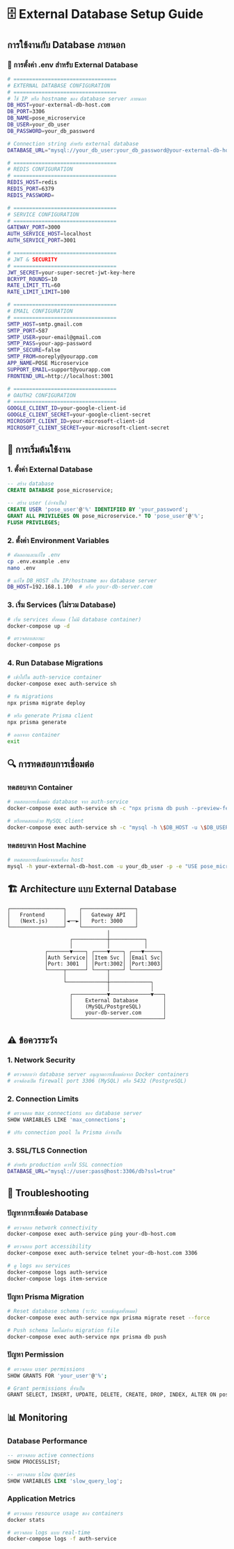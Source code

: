 # 🗄️ External Database Setup Guide

## การใช้งานกับ Database ภายนอก

### 🔧 การตั้งค่า .env สำหรับ External Database

```bash
# =================================
# EXTERNAL DATABASE CONFIGURATION
# =================================
# ใช้ IP หรือ hostname ของ database server ภายนอก
DB_HOST=your-external-db-host.com
DB_PORT=3306
DB_NAME=pose_microservice
DB_USER=your_db_user
DB_PASSWORD=your_db_password

# Connection string สำหรับ external database
DATABASE_URL="mysql://your_db_user:your_db_password@your-external-db-host.com:3306/pose_microservice"

# =================================
# REDIS CONFIGURATION
# =================================
REDIS_HOST=redis
REDIS_PORT=6379
REDIS_PASSWORD=

# =================================
# SERVICE CONFIGURATION
# =================================
GATEWAY_PORT=3000
AUTH_SERVICE_HOST=localhost
AUTH_SERVICE_PORT=3001

# =================================
# JWT & SECURITY
# =================================
JWT_SECRET=your-super-secret-jwt-key-here
BCRYPT_ROUNDS=10
RATE_LIMIT_TTL=60
RATE_LIMIT_LIMIT=100

# =================================
# EMAIL CONFIGURATION
# =================================
SMTP_HOST=smtp.gmail.com
SMTP_PORT=587
SMTP_USER=your-email@gmail.com
SMTP_PASS=your-app-password
SMTP_SECURE=false
SMTP_FROM=noreply@yourapp.com
APP_NAME=POSE Microservice
SUPPORT_EMAIL=support@yourapp.com
FRONTEND_URL=http://localhost:3001

# =================================
# OAUTH2 CONFIGURATION
# =================================
GOOGLE_CLIENT_ID=your-google-client-id
GOOGLE_CLIENT_SECRET=your-google-client-secret
MICROSOFT_CLIENT_ID=your-microsoft-client-id
MICROSOFT_CLIENT_SECRET=your-microsoft-client-secret
```

## 🚀 การเริ่มต้นใช้งาน

### 1. ตั้งค่า External Database

```sql
-- สร้าง database
CREATE DATABASE pose_microservice;

-- สร้าง user (ถ้าจำเป็น)
CREATE USER 'pose_user'@'%' IDENTIFIED BY 'your_password';
GRANT ALL PRIVILEGES ON pose_microservice.* TO 'pose_user'@'%';
FLUSH PRIVILEGES;
```

### 2. ตั้งค่า Environment Variables

```bash
# คัดลอกและแก้ไข .env
cp .env.example .env
nano .env

# แก้ไข DB_HOST เป็น IP/hostname ของ database server
DB_HOST=192.168.1.100  # หรือ your-db-server.com
```

### 3. เริ่ม Services (ไม่รวม Database)

```bash
# เริ่ม services ทั้งหมด (ไม่มี database container)
docker-compose up -d

# ตรวจสอบสถานะ
docker-compose ps
```

### 4. Run Database Migrations

```bash
# เข้าไปใน auth-service container
docker-compose exec auth-service sh

# รัน migrations
npx prisma migrate deploy

# หรือ generate Prisma client
npx prisma generate

# ออกจาก container
exit
```

## 🔍 การทดสอบการเชื่อมต่อ

### ทดสอบจาก Container

```bash
# ทดสอบการเชื่อมต่อ database จาก auth-service
docker-compose exec auth-service sh -c "npx prisma db push --preview-feature"

# หรือทดสอบด้วย MySQL client
docker-compose exec auth-service sh -c "mysql -h \$DB_HOST -u \$DB_USER -p\$DB_PASSWORD -e 'SELECT 1;'"
```

### ทดสอบจาก Host Machine

```bash
# ทดสอบการเชื่อมต่อจากเครื่อง host
mysql -h your-external-db-host.com -u your_db_user -p -e "USE pose_microservice; SHOW TABLES;"
```

## 🏗️ Architecture แบบ External Database

```
┌─────────────────┐    ┌─────────────────┐
│   Frontend      │    │   Gateway API   │
│   (Next.js)     │◄──►│   Port: 3000    │
└─────────────────┘    └─────────────────┘
                                │
                    ┌───────────┼───────────┐
                    │           │           │
            ┌───────▼────┐ ┌────▼────┐ ┌───▼─────┐
            │Auth Service│ │Item Svc │ │Email Svc│
            │Port: 3001  │ │Port:3002│ │Port:3003│
            └─────┬──────┘ └────┬────┘ └─────────┘
                  │             │
                  └─────────────┼─────────────┐
                                │             │
                    ┌───────────▼─────────────▼───┐
                    │    External Database        │
                    │    (MySQL/PostgreSQL)       │
                    │    your-db-server.com       │
                    └─────────────────────────────┘
```

## ⚠️ ข้อควรระวัง

### 1. Network Security
```bash
# ตรวจสอบว่า database server อนุญาตการเชื่อมต่อจาก Docker containers
# อาจต้องเปิด firewall port 3306 (MySQL) หรือ 5432 (PostgreSQL)
```

### 2. Connection Limits
```bash
# ตรวจสอบ max_connections ของ database server
SHOW VARIABLES LIKE 'max_connections';

# ปรับ connection pool ใน Prisma ถ้าจำเป็น
```

### 3. SSL/TLS Connection
```bash
# สำหรับ production ควรใช้ SSL connection
DATABASE_URL="mysql://user:pass@host:3306/db?ssl=true"
```

## 🔧 Troubleshooting

### ปัญหาการเชื่อมต่อ Database

```bash
# ตรวจสอบ network connectivity
docker-compose exec auth-service ping your-db-host.com

# ตรวจสอบ port accessibility
docker-compose exec auth-service telnet your-db-host.com 3306

# ดู logs ของ services
docker-compose logs auth-service
docker-compose logs item-service
```

### ปัญหา Prisma Migration

```bash
# Reset database schema (ระวัง: จะลบข้อมูลทั้งหมด)
docker-compose exec auth-service npx prisma migrate reset --force

# Push schema โดยไม่สร้าง migration file
docker-compose exec auth-service npx prisma db push
```

### ปัญหา Permission

```bash
# ตรวจสอบ user permissions
SHOW GRANTS FOR 'your_user'@'%';

# Grant permissions ที่จำเป็น
GRANT SELECT, INSERT, UPDATE, DELETE, CREATE, DROP, INDEX, ALTER ON pose_microservice.* TO 'your_user'@'%';
```

## 📊 Monitoring

### Database Performance

```sql
-- ตรวจสอบ active connections
SHOW PROCESSLIST;

-- ตรวจสอบ slow queries
SHOW VARIABLES LIKE 'slow_query_log';
```

### Application Metrics

```bash
# ตรวจสอบ resource usage ของ containers
docker stats

# ตรวจสอบ logs แบบ real-time
docker-compose logs -f auth-service
```
